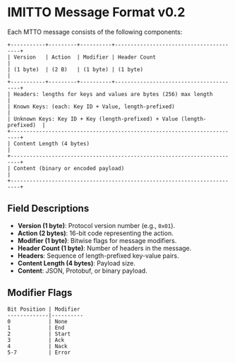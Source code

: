 # IMITTO Message Format v0.2

Each MTTO message consists of the following components:

```
+-----------+---------+----------+----------------------------------------+
| Version   | Action  | Modifier | Header Count                           |
| (1 byte)  | (2 B)   | (1 byte) | (1 byte)                               |
+-----------+---------+----------+----------------------------------------+
| Headers: lengths for keys and values are bytes (256) max length         |
| Known Keys: (each: Key ID + Value, length-prefixed)                     |
| Unknown Keys: Key ID + Key (length-prefixed) + Value (length-prefixed)  |
+-------------------------------------------------------------------------+
| Content Length (4 bytes)                                                |
+-------------------------------------------------------------------------+
| Content (binary or encoded payload)                                     |
+-------------------------------------------------------------------------+
```

## Field Descriptions

- **Version (1 byte)**: Protocol version number (e.g., `0x01`).
- **Action (2 bytes)**: 16-bit code representing the action.
- **Modifier (1 byte)**: Bitwise flags for message modifiers.
- **Header Count (1 byte)**: Number of headers in the message.
- **Headers**: Sequence of length-prefixed key-value pairs.
- **Content Length (4 bytes)**: Payload size.
- **Content**: JSON, Protobuf, or binary payload.

## Modifier Flags
```
Bit Position | Modifier
-------------|----------
0            | None
1            | End
2            | Start
3            | Ack
4            | Nack
5-7          | Error
```
